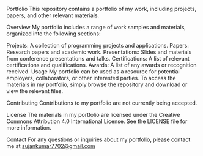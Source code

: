 Portfolio
This repository contains a portfolio of my work, including projects, papers, and other relevant materials.

Overview
My portfolio includes a range of work samples and materials, organized into the following sections:

Projects: A collection of programming projects and applications.
Papers: Research papers and academic work.
Presentations: Slides and materials from conference presentations and talks.
Certifications: A list of relevant certifications and qualifications.
Awards: A list of any awards or recognition received.
Usage
My portfolio can be used as a resource for potential employers, collaborators, or other interested parties. To access the materials in my portfolio, simply browse the repository and download or view the relevant files.

Contributing
Contributions to my portfolio are not currently being accepted.

License
The materials in my portfolio are licensed under the Creative Commons Attribution 4.0 International License. See the LICENSE file for more information.

Contact
For any questions or inquiries about my portfolio, please contact me at sujankumar7702@gmail.com

